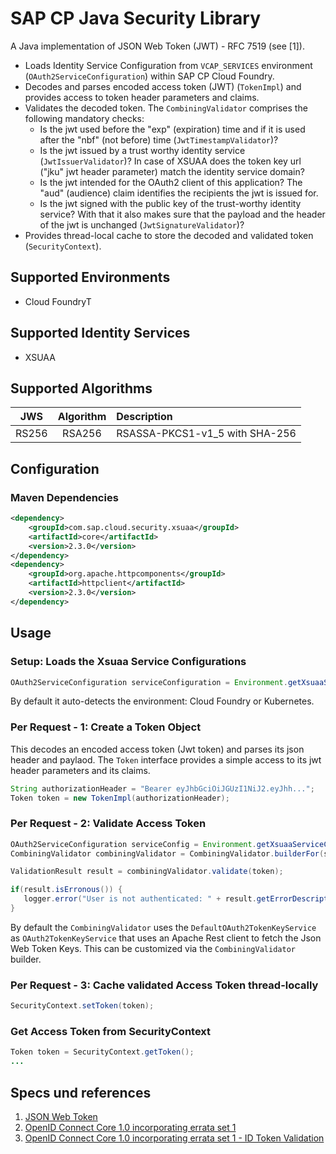 # SAP CP Java Security Library

A Java implementation of JSON Web Token (JWT) - RFC 7519 (see [1]). 

- Loads Identity Service Configuration from `VCAP_SERVICES` environment (`OAuth2ServiceConfiguration`) within SAP CP Cloud Foundry.
- Decodes and parses encoded access token (JWT) (`TokenImpl`) and provides access to token header parameters and claims.
- Validates the decoded token. The `CombiningValidator` comprises the following mandatory checks:
  - Is the jwt used before the "exp" (expiration) time and if it is used after the "nbf" (not before) time (`JwtTimestampValidator`)?
  - Is the jwt issued by a trust worthy identity service (`JwtIssuerValidator`)? In case of XSUAA does the token key url ("jku" jwt header parameter) match the identity service domain?
  - Is the jwt intended for the OAuth2 client of this application? The "aud" (audience) claim identifies the recipients the jwt is issued for.
  - Is the jwt signed with the public key of the trust-worthy identity service? With that it also makes sure that the payload and the header of the jwt is unchanged (`JwtSignatureValidator`)?
- Provides thread-local cache to store the decoded and validated token (`SecurityContext`).

## Supported Environments
- Cloud FoundryT

## Supported Identity Services
- XSUAA

## Supported Algorithms

| JWS | Algorithm | Description |
| :-------------: | :-------------: | :----- |
| RS256 | RSA256 | RSASSA-PKCS1-v1_5 with SHA-256 |


## Configuration

### Maven Dependencies
```xml
<dependency>
    <groupId>com.sap.cloud.security.xsuaa</groupId>
    <artifactId>core</artifactId>
    <version>2.3.0</version>
</dependency>
<dependency>
    <groupId>org.apache.httpcomponents</groupId>
    <artifactId>httpclient</artifactId>
    <version>2.3.0</version>
</dependency>
```

## Usage

### Setup: Loads the Xsuaa Service Configurations 
```java
OAuth2ServiceConfiguration serviceConfiguration = Environment.getXsuaaServiceConfiguration("CF");
```
By default it auto-detects the environment: Cloud Foundry or Kubernetes.

### Per Request - 1: Create a Token Object 
This decodes an encoded access token (Jwt token) and parses its json header and paylaod. The `Token` interface provides a simple access to its jwt header parameters and its claims.

```java
String authorizationHeader = "Bearer eyJhbGciOiJGUzI1NiJ2.eyJhh...";
Token token = new TokenImpl(authorizationHeader);
```

### Per Request - 2: Validate Access Token

```java
OAuth2ServiceConfiguration serviceConfig = Environment.getXsuaaServiceConfiguration("CF");
CombiningValidator combiningValidator = CombiningValidator.builderFor(serviceConfiguration).build();

ValidationResult result = combiningValidator.validate(token);

if(result.isErronous()) {
   logger.error("User is not authenticated: " + result.getErrorDescription());
}
```

By default the `CombiningValidator` uses the `DefaultOAuth2TokenKeyService` as `OAuth2TokenKeyService` that uses an Apache Rest client to fetch the Json Web Token Keys. This can be customized via the `CombiningValidator` builder.

### Per Request - 3: Cache validated Access Token thread-locally
```java
SecurityContext.setToken(token);
```


### Get Access Token from SecurityContext
```java
Token token = SecurityContext.getToken();
...
```

## Specs und references
1. [JSON Web Token](https://tools.ietf.org/html/rfc7519)
2. [OpenID Connect Core 1.0 incorporating errata set 1](https://openid.net/specs/openid-connect-core-1_0.html)
3. [OpenID Connect Core 1.0 incorporating errata set 1 - ID Token Validation](https://openid.net/specs/openid-connect-core-1_0.html#IDTokenValidation)
